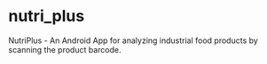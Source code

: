 # nutri_plus
NutriPlus - An Android App for analyzing industrial food products by scanning the product barcode. 
